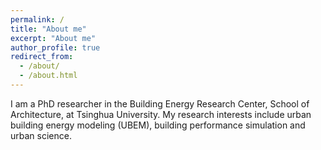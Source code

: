 ```yaml
---
permalink: /
title: "About me"
excerpt: "About me"
author_profile: true
redirect_from: 
  - /about/
  - /about.html
---
```


I am a PhD researcher in the Building Energy Research Center, School of Architecture, at Tsinghua University. My research interests include urban building energy modeling (UBEM), building performance simulation and urban science.


